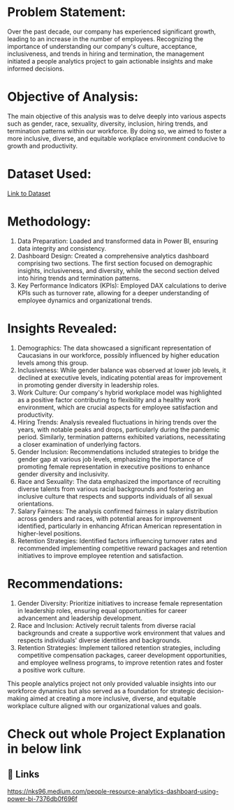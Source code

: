 # Problem Statement:
Over the past decade, our company has experienced significant growth, leading to an increase in the number of employees. Recognizing the importance of understanding our company's culture, acceptance, inclusiveness, and trends in hiring and termination, the management initiated a people analytics project to gain actionable insights and make informed decisions.

# Objective of Analysis:
The main objective of this analysis was to delve deeply into various aspects such as gender, race, sexuality, diversity, inclusion, hiring trends, and termination patterns within our workforce. By doing so, we aimed to foster a more inclusive, diverse, and equitable workplace environment conducive to growth and productivity.

# Dataset Used:
[Link to Dataset](https://docs.google.com/spreadsheets/d/1Dg_aczyeCh0izhIrZhVDCfuKqSApjMCV7flxaY6iUnA/edit#gid=423853547)

# Methodology:
1. Data Preparation: Loaded and transformed data in Power BI, ensuring data integrity and consistency.
2. Dashboard Design: Created a comprehensive analytics dashboard comprising two sections. The first section focused on demographic insights, inclusiveness, and diversity, while the second section delved into hiring trends and termination patterns.
3. Key Performance Indicators (KPIs): Employed DAX calculations to derive KPIs such as turnover rate, allowing for a deeper understanding of employee dynamics and organizational trends.

# Insights Revealed:
1. Demographics: The data showcased a significant representation of Caucasians in our workforce, possibly influenced by higher education levels among this group.
2. Inclusiveness: While gender balance was observed at lower job levels, it declined at executive levels, indicating potential areas for improvement in promoting gender diversity in leadership roles.
3. Work Culture: Our company's hybrid workplace model was highlighted as a positive factor contributing to flexibility and a healthy work environment, which are crucial aspects for employee satisfaction and productivity.
4. Hiring Trends: Analysis revealed fluctuations in hiring trends over the years, with notable peaks and drops, particularly during the pandemic period. Similarly, termination patterns exhibited variations, necessitating a closer examination of underlying factors.
5. Gender Inclusion: Recommendations included strategies to bridge the gender gap at various job levels, emphasizing the importance of promoting female representation in executive positions to enhance gender diversity and inclusivity.
6. Race and Sexuality: The data emphasized the importance of recruiting diverse talents from various racial backgrounds and fostering an inclusive culture that respects and supports individuals of all sexual orientations.
7. Salary Fairness: The analysis confirmed fairness in salary distribution across genders and races, with potential areas for improvement identified, particularly in enhancing African American representation in higher-level positions.
8. Retention Strategies: Identified factors influencing turnover rates and recommended implementing competitive reward packages and retention initiatives to improve employee retention and satisfaction.

# Recommendations:
1. Gender Diversity: Prioritize initiatives to increase female representation in leadership roles, ensuring equal opportunities for career advancement and leadership development.
2. Race and Inclusion: Actively recruit talents from diverse racial backgrounds and create a supportive work environment that values and respects individuals' diverse identities and backgrounds.
3. Retention Strategies: Implement tailored retention strategies, including competitive compensation packages, career development opportunities, and employee wellness programs, to improve retention rates and foster a positive work culture.

This people analytics project not only provided valuable insights into our workforce dynamics but also served as a foundation for strategic decision-making aimed at creating a more inclusive, diverse, and equitable workplace culture aligned with our organizational values and goals.

#  Check out whole Project Explanation in below link 
## 🔗 Links
https://nks96.medium.com/people-resource-analytics-dashboard-using-power-bi-7376db0f696f

